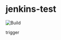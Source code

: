 # jenkins-test


![Build](https://github.com/Lonestar137/jenkins-test/workflows/Build/badge.svg)

trigger

